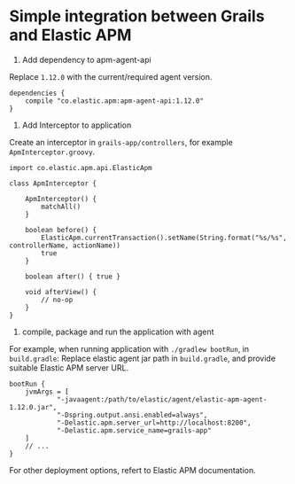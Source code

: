 # Simple integration between Grails and Elastic APM

1. Add dependency to apm-agent-api

Replace `1.12.0` with the current/required agent version.
```
dependencies {
    compile "co.elastic.apm:apm-agent-api:1.12.0"
}
```

1. Add Interceptor to application

Create an interceptor in `grails-app/controllers`, for example `ApmInterceptor.groovy`.

```
import co.elastic.apm.api.ElasticApm

class ApmInterceptor {

    ApmInterceptor() {
        matchAll()
    }

    boolean before() {
        ElasticApm.currentTransaction().setName(String.format("%s/%s", controllerName, actionName))
        true
    }

    boolean after() { true }

    void afterView() {
        // no-op
    }
}
```

1. compile, package and run the application with agent

For example, when running application with `./gradlew bootRun`, in `build.gradle`:
Replace elastic agent jar path in `build.gradle`, and provide suitable Elastic APM server URL.
```
bootRun {
    jvmArgs = [
            "-javaagent:/path/to/elastic/agent/elastic-apm-agent-1.12.0.jar",
            "-Dspring.output.ansi.enabled=always",
            "-Delastic.apm.server_url=http://localhost:8200",
            "-Delastic.apm.service_name=grails-app"
    ]
    // ...
}
```

For other deployment options, refert to Elastic APM documentation.
